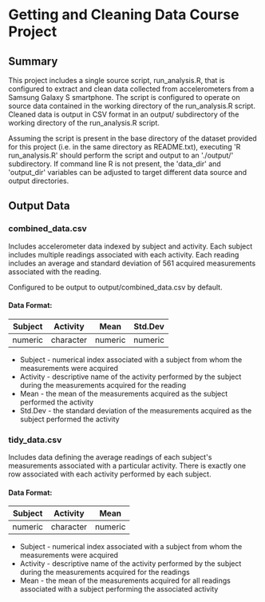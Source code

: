 # Getting and Cleaning Data Course Project

## Summary

This project includes a single source script, run_analysis.R, that is configured to extract and clean data collected from accelerometers from a Samsung Galaxy S smartphone. The script is configured to operate on source data contained in the working directory of the run_analysis.R script. Cleaned data is output in CSV format in an output/ subdirectory of the working directory of the run_analysis.R script.

Assuming the script is present in the base directory of the dataset provided for this project (i.e. in the same directory as README.txt), executing 'R run_analysis.R' should perform the script and output to an './output/' subdirectory. If command line R is not present, the 'data_dir' and 'output_dir' variables can be adjusted to target different data source and output directories.

## Output Data

### combined_data.csv

Includes accelerometer data indexed by subject and activity. Each subject includes multiple readings associated with each activity. Each reading includes an average and standard deviation of 561 acquired measurements associated with the reading.

Configured to be output to output/combined_data.csv by default. 

#### Data Format:

| Subject 	| Activity  | Mean    | Std.Dev |
| --------- | --------- | ------- | ------- |
| numeric   | character | numeric | numeric |

* Subject - numerical index associated with a subject from whom the measurements were acquired
* Activity - descriptive name of the activity performed by the subject during the measurements acquired for the reading
* Mean - the mean of the measurements acquired as the subject performed the activity
* Std.Dev - the standard deviation of the measurements acquired as the subject performed the activity

### tidy_data.csv

Includes data defining the average readings of each subject's measurements associated with a particular activity. There is exactly one row associated with each activity performed by each subject.

#### Data Format:

| Subject | Activity  | Mean    |
| ------- | --------- | ------- |
| numeric | character | numeric |

* Subject - numerical index associated with a subject from whom the measurements were acquired
* Activity - descriptive name of the activity performed by the subject during the measurements acquired for the readings
* Mean - the mean of the measurements acquired for all readings associated with a subject performing the associated activity
